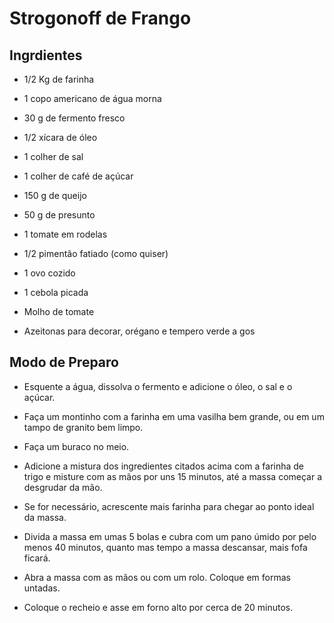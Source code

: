 # Strogonoff de Frango

## Ingrdientes

- 1/2 Kg de farinha

- 1 copo americano de água morna

- 30 g de fermento fresco

- 1/2 xícara de óleo

- 1 colher de sal

- 1 colher de café de açúcar

- 150 g de queijo

- 50 g de presunto

- 1 tomate em rodelas

- 1/2 pimentão fatiado (como quiser)

- 1 ovo cozido

- 1 cebola picada

- Molho de tomate

- Azeitonas para decorar, orégano e tempero verde a gos

## Modo de Preparo

- Esquente a água, dissolva o fermento e adicione o óleo, o sal e o açúcar.

- Faça um montinho com a farinha em uma vasilha bem grande, ou em um tampo de granito bem limpo.

- Faça um buraco no meio.

- Adicione a mistura dos ingredientes citados acima com a farinha de trigo e misture com as mãos por uns 15 minutos, até a massa começar a desgrudar da mão.

- Se for necessário, acrescente mais farinha para chegar ao ponto ideal da massa.

- Divida a massa em umas 5 bolas e cubra com um pano úmido por pelo menos 40 minutos, quanto mas tempo a massa descansar, mais fofa ficará.

- Abra a massa com as mãos ou com um rolo.
Coloque em formas untadas.

- Coloque o recheio e asse em forno alto por cerca de 20 minutos.